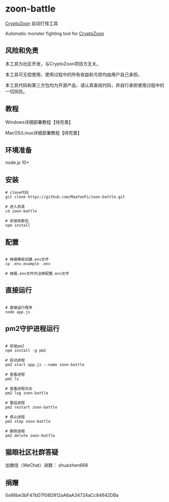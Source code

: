 # zoon-battle

[CryptoZoon](https://app.cryptozoon.io/) 自动打怪工具

Automatic monster fighting tool for [CryptoZoon](https://app.cryptozoon.io/)

## 风险和免责

本工具为社区开发，与CryptoZoon项目方无关。

本工具可无偿使用，使用过程中的所有收益和亏损均由用户自己承担。

本工具代码和第三方包均为开源产品，请认真查阅代码，并自行承担使用过程中的一切风险。

## 教程

Windows详细部署教程【待完善】

MacOS/Linux详细部署教程【待完善】


## 环境准备

node.js 10+


## 安装

```
# clone代码
git clone https://github.com/MaoYanFi/zoon-battle.git

# 进入目录
cd zoon-battle

# 安装依赖包
npm install

```


## 配置

```

# 根据模板创建.env文件
cp .env.example .env

# 根据.env文件内注释配置.env文件

```


## 直接运行

```

# 直接运行程序
node app.js

```


## pm2守护进程运行

```

# 安装pm2
npm install -g pm2

# 启动进程
pm2 start app.js --name zoon-battle

# 查看进程
pm2 ls

# 查看进程日志
pm2 log zoon-battle

# 重启进程
pm2 restart zoon-battle

# 停止进程
pm2 stop zoon-battle

# 删除进程
pm2 delete zoon-battle

```

## 猫眼社区社群答疑

加微信（WeChat）进群：  shuaizhen668

## 捐赠


0x66be3bF47bD7f08D812aA6aA34724aCc84642DBa